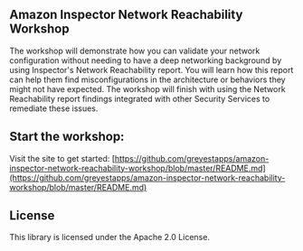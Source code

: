 ## Amazon Inspector Network Reachability Workshop

The workshop will demonstrate how you can validate your network configuration without needing to have a deep networking background by using Inspector's Network Reachability report. You will learn how this report can help them find misconfigurations in the architecture or behaviors they might not have expected. The workshop will finish with using the Network Reachability report findings integrated with other Security Services to remediate these issues.

## Start the workshop:

Visit the site to get started: [https://github.com/greyestapps/amazon-inspector-network-reachability-workshop/blob/master/README.md](https://github.com/greyestapps/amazon-inspector-network-reachability-workshop/blob/master/README.md)

## License

This library is licensed under the Apache 2.0 License. 
